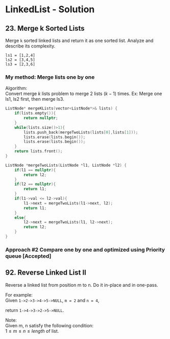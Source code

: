 # LinkedList - Solution
## 23. Merge k Sorted Lists
Merge `k` sorted linked lists and return it as one sorted list. Analyze and describe its complexity.
```
ls1 = [1,2,4]
ls2 = [3,4,5]
ls3 = [2,3,6]
```
### My method: Merge lists one by one
Algorithm:  
Convert merge $k$ lists problem to merge 2 lists $(k-1)$ times.
Ex: Merge one ls1, ls2 first, then merge ls3.

```cpp
ListNode* mergeKLists(vector<ListNode*>& lists) {
    if(lists.empty()){
        return nullptr;
    }
    while(lists.size()>1){
        lists.push_back(mergeTwoLists(lists[0],lists[1]));
        lists.erase(lists.begin());
        lists.erase(lists.begin());
    }
    return lists.front();
}

ListNode *mergeTwoLists(ListNode *l1, ListNode *l2) {
    if(l1 == nullptr){
        return l2;
    }
    if(l2 == nullptr){
        return l1;
    }
    if(l1->val <= l2->val){
        l1->next = mergeTwoLists(l1->next, l2);
        return l1;
    }
    else{
        l2->next = mergeTwoLists(l1, l2->next);
        return l2;
    }
}
```

### Approach #2 Compare one by one and optimized using Priority queue [Accepted]


## 92. Reverse Linked List II
Reverse a linked list from position m to n. Do it in-place and in one-pass.

For example:  
Given `1->2->3->4->5->NULL`, `m = 2` and `n = 4`,  

return `1->4->3->2->5->NULL`.  

Note:  
Given m, n satisfy the following condition:  
$1 \leq m \leq n \leq length$ of list.  

